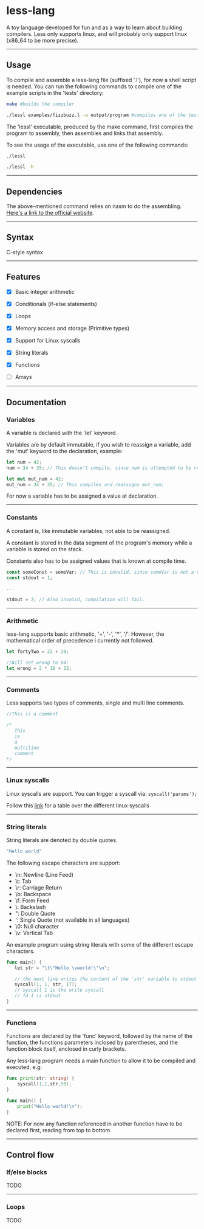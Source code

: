 # less-lang #

A toy language developed for fun and as a way to learn about building compilers.
Less only supports linux, and will probably only support linux (x86_64 to be more precise).



---



## Usage

To compile and assemble a less-lang file (suffixed '.l'), for now a shell script is needed.
You can run the following commands to compile one of the example scripts in the 'tests' directory:

```bash
make #builds the compiler

./lessl examples/fizzbuzz.l -o output/program #compiles one of the test programs
```

The 'lessl' executable, produced by the make command, first compiles the program to assembly, then assembles and links that assembly.

To see the usage of the executable, use one of the following commands:

```bash
./lessl

./lessl -h
```



---



## Dependencies

The above-mentioned command relies on nasm to do the assembling. [Here's a link to the official website](https://www.nasm.us/).



---



## Syntax

C-style syntax



---



## Features

- [x] Basic integer arithmetic
- [x] Conditionals (if-else statements)
- [x] Loops
- [x] Memory access and storage (Primitive types)
- [x] Support for Linux syscalls
- [x] String literals
- [x] Functions
- [ ] Arrays



---



## Documentation

### Variables

A variable is declared with the 'let' keyword.

Variables are by default immutable, if you wish to reassign a variable, add the 'mut' keyword to the declaration, example:

```rust
let num = 42;
num = 34 + 35; // This doesn't compile, since num is attempted to be reassigned, but not marked as mutabled

let mut mut_num = 42;
mut_num = 34 + 35; // This compiles and reassigns mut_num;
```
For now a variable has to be assigned a value at declaration.



---



### Constants

A constant is, like immutable variables, not able to be reassigned. 

A constant is stored in the data segment of the program's memory while a variable is stored on the stack.

Constants also has to be assigned values that is known at compile time.

```javascript
const someConst = someVar; // This is invalid, since someVar is not a value known at compile time
const stdout = 1;

...

stdout = 2; // Also invalid, compilation will fail.
```



---



### Arithmetic

less-lang supports basic arithmetic, '+', '-', '*', '/'. However, the mathematical order of precedence i currently not followed.

```javascript
let fortyTwo = 22 + 20;

//Will set wrong to 64:
let wrong = 2 * 10 + 22;
```


---



### Comments

Less supports two types of comments, single and multi line comments.
```go
//This is a comment

/* 
   This
   is
   a
   multiline
   comment
*/
```



---



### Linux syscalls

Linux syscalls are support. You can trigger a syscall via:  `syscall('params');`

Follow this [link](https://chromium.googlesource.com/chromiumos/docs/+/master/constants/syscalls.md#x86_64-64_bit) for a table over the different linux syscalls



---



### String literals

String literals are denoted by double quotes.

```go
"Hello world"
```

The following escape characters are support:

- \n: Newline (Line Feed)
- \t: Tab
- \r: Carriage Return
- \b: Backspace
- \f: Form Feed
- \\: Backslash
- \": Double Quote
- \': Single Quote (not available in all languages)
- \0: Null character
- \v: Vertical Tab

An example program using string literals with some of the different escape characters.

```go
func main() {
   let str = "\t\"Hello \vworld!\"\n";

   // the next line writes the content of the 'str' variable to stdout
   syscall(1, 1, str, 17);
   // syscall 1 is the write syscall
   // fd 1 is stdout
}
```


---



### Functions

Functions are declared by the 'func' keyword, followed by the name of the function,
the functions parameters inclosed by parentheses, and the function block itself, enclosed in curly brackets.

Any less-lang program needs a main function to allow it to be compiled and executed, e.g:
```go
func print(str: string) {
    syscall(1,1,str,50);
}

func main() {
    print("Hello world!\n");
}
```

NOTE: For now any function referenced in another function have to be declared first, reading from top to bottom.


---


## Control flow


### If/else blocks

TODO

---

### Loops

TODO


